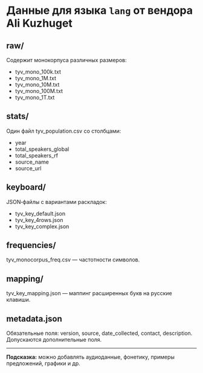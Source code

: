 # Данные для языка `lang` от вендора Ali Kuzhuget

## raw/
Содержит монокорпуса различных размеров:
- tyv_mono_100k.txt
- tyv_mono_1M.txt
- tyv_mono_10M.txt
- tyv_mono_100M.txt
- tyv_mono_1T.txt

## stats/
Один файл tyv_population.csv со столбцами:
- year
- total_speakers_global
- total_speakers_rf
- source_name
- source_url

## keyboard/
JSON‑файлы с вариантами раскладок:
- tyv_key_default.json
- tyv_key_4rows.json
- tyv_key_complex.json

## frequencies/
tyv_monocorpus_freq.csv — частотности символов.

## mapping/
tyv_key_mapping.json — маппинг расширенных букв на русские клавиши.

## metadata.json
Обязательные поля: version, source, date_collected, contact, description.
Допускаются дополнительные поля.

---  
**Подсказка:** можно добавлять аудиоданные, фонетику, примеры предложений, графики и др.
